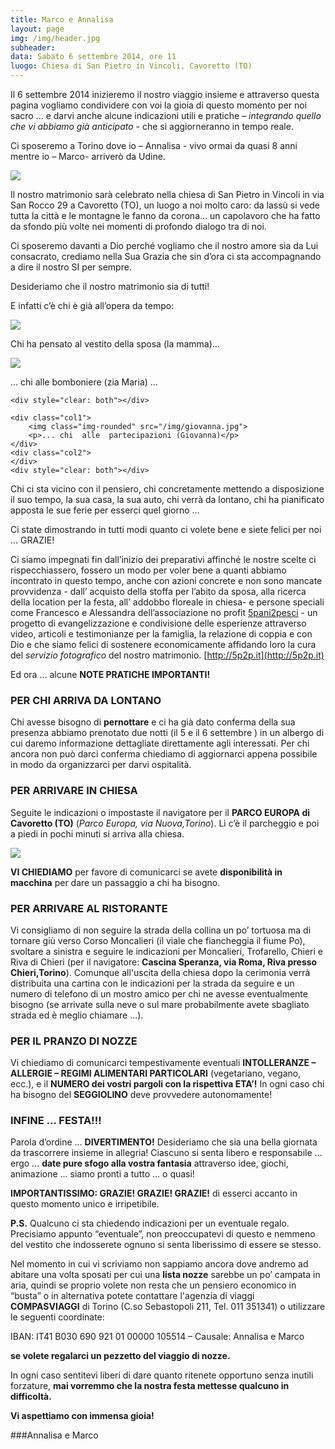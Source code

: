```yaml
---
title: Marco e Annalisa
layout: page
img: /img/header.jpg
subheader:
data: Sabato 6 settembre 2014, ore 11
luogo: Chiesa di San Pietro in Vincoli, Cavoretto (TO)
---
```




 Il 6 settembre 2014 inizieremo il nostro viaggio insieme e attraverso questa pagina vogliamo condividere con voi la gioia di questo momento per noi sacro ... e darvi anche alcune indicazioni utili e pratiche – *integrando quello che vi abbiamo già anticipato* - che si aggiorneranno in tempo reale.

Ci sposeremo a Torino dove io – Annalisa - vivo ormai da quasi 8 anni  mentre io – Marco- arriverò da Udine.

![](/img/partecipazione.jpg)

 Il nostro matrimonio sarà celebrato nella chiesa di San Pietro in Vincoli in via San Rocco 29 a Cavoretto (TO), un luogo a noi molto caro: da lassù si vede tutta la città e le montagne le fanno da corona… un capolavoro che ha fatto da sfondo più volte nei momenti di profondo dialogo tra di noi. 
 
 Ci sposeremo davanti a Dio perché vogliamo che il nostro amore sia da Lui consacrato, crediamo nella Sua Grazia che sin d’ora ci sta accompagnando a dire il nostro SI per sempre. 

Desideriamo che il nostro  matrimonio sia di tutti! 

E infatti c’è chi è già all’opera da tempo:

<div>
	<div class="col1">
		<img class="img-rounded" src="/img/mamma.jpg">
		<p>Chi ha pensato al  vestito della sposa (la mamma)...</p>
	</div>
	<div class="col2">
		<img class="img-rounded" src="/img/bomboniere.jpg">
		<p>... chi alle bomboniere (zia Maria) ...</p>
	</div>
	
	<div style="clear: both"></div>
	
	<div class="col1">
		<img class="img-rounded" src="/img/giovanna.jpg">
		<p>... chi  alle  partecipazioni (Giovanna)</p>
	</div>
	<div class="col2">
	</div>
	<div style="clear: both"></div>
	
</div>

 Chi ci sta vicino con il pensiero, chi concretamente mettendo a disposizione il suo tempo, la sua casa, la sua auto, chi verrà da lontano, chi ha pianificato apposta le sue ferie per esserci quel giorno ... 
 
 Ci state dimostrando in tutti modi quanto ci volete bene e siete felici per noi ... GRAZIE! 
 
 Ci siamo impegnati fin dall’inizio dei preparativi affinché le nostre scelte ci rispecchiassero, fossero un modo per voler bene a quanti abbiamo incontrato in questo tempo, anche con azioni concrete e non sono mancate provvidenza - dall’ acquisto della stoffa per l’abito da sposa, alla ricerca della location per la festa, all’ addobbo floreale in chiesa- e persone speciali come Francesco e Alessandra dell’associazione no profit [5pani2pesci](http://5p2p.it) - un progetto di evangelizzazione e condivisione delle esperienze attraverso video, articoli e testimonianze per la famiglia, la relazione di coppia e con Dio e che siamo felici di sostenere economicamente affidando loro la cura del *servizio fotografico* del nostro matrimonio. [http://5p2p.it](http://5p2p.it) 
 
 
  Ed ora ... alcune **NOTE PRATICHE IMPORTANTI!**

### PER CHI ARRIVA DA LONTANO

Chi avesse bisogno di **pernottare** e ci ha già dato conferma della sua presenza abbiamo prenotato  due notti (il 5 e il 6 settembre ) in un albergo di cui daremo informazione dettagliate direttamente agli interessati. Per chi ancora non può darci conferma chiediamo di  aggiornarci   appena possibile in modo da organizzarci per darvi ospitalità.

### PER ARRIVARE IN CHIESA
 Seguite le indicazioni o impostaste il navigatore per il **PARCO EUROPA di Cavoretto (TO)** (*Parco Europa, via Nuova,Torino*). Lì c’è il parcheggio e poi a piedi in pochi minuti si arriva alla chiesa. 
 
 ![](/img/map1.png)
 
 **VI CHIEDIAMO** per favore di comunicarci se avete **disponibilità in macchina** per dare un passaggio a chi ha bisogno.

### PER ARRIVARE AL RISTORANTE

 Vi consigliamo di non seguire la strada della collina un po’ tortuosa ma di tornare giù verso Corso Moncalieri (il viale che fiancheggia il fiume Po), svoltare a sinistra e seguire le indicazioni per Moncalieri, Trofarello, Chieri e Riva di Chieri (per il navigatore: **Cascina Speranza, via Roma, Riva presso Chieri,Torino**). Comunque all'uscita della chiesa dopo la cerimonia verrà distribuita una cartina con le indicazioni per la strada da seguire e un numero di telefono di un mostro amico per chi ne avesse eventualmente bisogno (se arrivate sulla neve o sul mare probabilmente avete sbagliato strada ed è meglio chiamare ...). 

### PER IL PRANZO DI NOZZE

 Vi chiediamo di comunicarci tempestivamente eventuali **INTOLLERANZE – ALLERGIE – REGIMI ALIMENTARI PARTICOLARI** (vegetariano, vegano, ecc.), e il **NUMERO dei vostri pargoli con la rispettiva ETA’!** In ogni caso chi ha bisogno del **SEGGIOLINO** deve provvedere autonomamente! 

### INFINE ... FESTA!!!

 Parola d’ordine ... **DIVERTIMENTO!** Desideriamo che sia una bella giornata da trascorrere insieme in allegria! Ciascuno si senta libero e responsabile ... ergo ... **date pure sfogo alla vostra fantasia** attraverso idee, giochi, animazione ... siamo pronti a tutto ... o quasi! 

**IMPORTANTISSIMO: GRAZIE! GRAZIE!  GRAZIE!**  di esserci accanto in questo momento unico e irripetibile.


 **P.S.** Qualcuno ci sta chiedendo indicazioni per un eventuale regalo. Precisiamo appunto “eventuale”,  non preoccupatevi di questo e nemmeno del vestito che indosserete ognuno si senta liberissimo di essere se stesso. 
 
 Nel momento in cui vi scriviamo non sappiamo ancora dove andremo ad abitare una volta sposati per cui una **lista nozze** sarebbe un po’ campata in aria, quindi se proprio volete non resta che un pensiero economico  in “busta” o in alternativa potete contattare l'agenzia di viaggi **COMPASVIAGGI** di Torino (C.so Sebastopoli 211, Tel. 011 351341) o utilizzare le seguenti coordinate:  
 
 IBAN: IT41 B030 690 921 01 00000 105514 – Causale: Annalisa e Marco  

**se volete regalarci un pezzetto del viaggio di nozze.**

 In ogni caso sentitevi liberi di dare quanto ritenete opportuno senza inutili forzature, **mai vorremmo che la nostra festa mettesse qualcuno in difficoltà.**

**Vi aspettiamo con immensa gioia!**

###Annalisa e Marco
